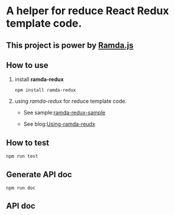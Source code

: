 # A helper for reduce React Redux template code.

## This project is power by [**Ramda.js**](http://ramdajs.com/)

## How to use

1. install **ramda-redux**

    `npm install ramda-redux`

2. using *ramda-redux* for reduce template code.
    - See sample:[ramda-redux-sample](https://github.com/jituanlin/ramda-redux-sample)

    - See blog:[Using-ramda-reudx](https://jituanlin.github.io/function/programming/Using-ramda-reudx.html)
## How to test

`npm run test`

## Generate API doc

`npm run doc`

## API doc
